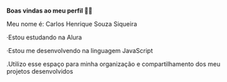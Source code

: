 **Boas vindas ao meu perfil 💙💙**

Meu nome é: Carlos Henrique Souza Siqueira


·Estou estudando na Alura

·Estou me desenvolvendo na linguagem JavaScript

.Utilizo esse espaço para minha organização e compartilhamento dos meu projetos desenvolvidos
